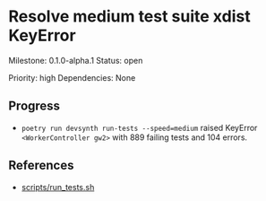 # Resolve medium test suite xdist KeyError
Milestone: 0.1.0-alpha.1
Status: open

Priority: high
Dependencies: None

## Progress
- `poetry run devsynth run-tests --speed=medium` raised KeyError `<WorkerController gw2>` with 889 failing tests and 104 errors.

## References
- [scripts/run_tests.sh](../scripts/run_tests.sh)
